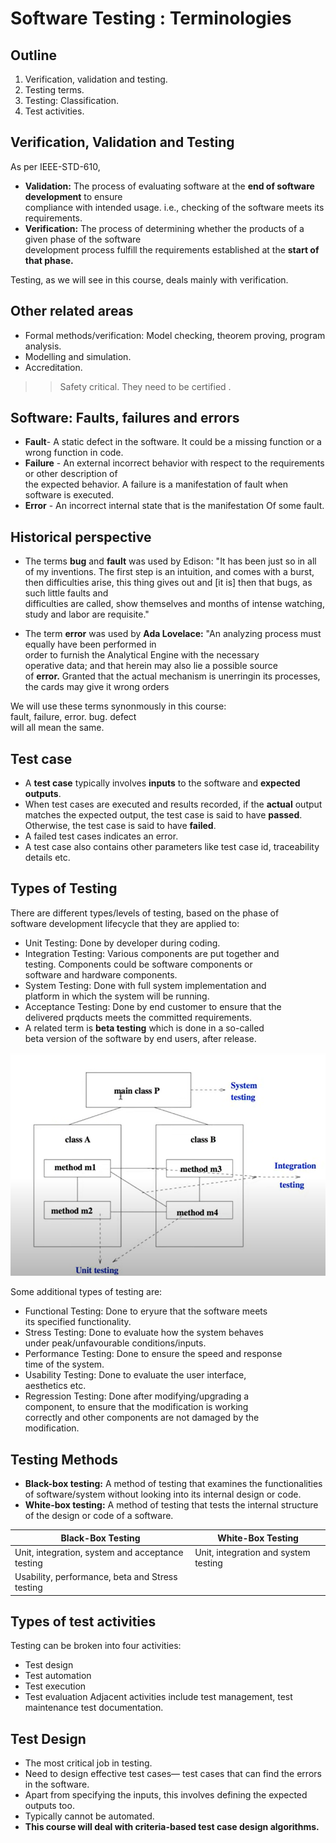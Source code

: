 # Software Testing : Terminologies

## Outline
1. Verification, validation and testing.
2. Testing terms.
3. Testing: Classification.
4. Test activities.

## Verification, Validation and Testing
As per IEEE-STD-610,
* **Validation:** The process of evaluating software at the **end of software development** to ensure   
compliance with intended
usage. i.e., checking of the software meets its requirements.
* **Verification:** The process of determining whether the products of a given phase of the software   
development process fulfill the requirements established at the **start of that phase.**

Testing, as we will see in this course, deals mainly with verification.

## Other related areas
* Formal methods/verification: Model checking, theorem
proving, program analysis.
* Modelling and simulation.
* Accreditation.

>> Safety critical. They need to be certified .  

## Software: Faults, failures and errors
* **Fault**-  A static defect in the software. It could be a missing function or a wrong function in code.
* **Failure** - An external incorrect behavior with respect to the requirements or other description of   
the expected behavior. A failure is a manifestation of fault when software is executed.
* **Error** -  An incorrect internal state that is the manifestation Of some fault.

## Historical perspective
* The terms **bug** and **fault** was used by Edison:
"It has been just so in all of my inventions. The first step is an intuition, and comes with a burst,   
then difficulties arise, this thing gives out and [it is] then that bugs, as such little faults and   
difficulties are called, show themselves and months of intense watching, study and labor are requisite."

* The term **error** was used by **Ada Lovelace:**
"An analyzing process must equally have been performed in  
order to furnish the Analytical Engine with the necessary  
operative data; and that herein may also lie a possible source  
of **error.** Granted that the actual mechanism is unerringin its processes,   
the cards may give it wrong orders

We will use these terms synonmously in this course:  
fault, failure, error. bug. defect  
will all mean the same.

## Test case
* A **test case** typically involves **inputs** to the software and **expected outputs**.
* When test cases are executed and results recorded, if the **actual** output   
matches the expected output, the test case is said to have **passed**.   
Otherwise, the test case is said to have **failed**.
* A failed test cases indicates an error.
* A test case also contains other parameters like test case id, traceability details etc.

## Types of Testing
There are different types/levels of testing, based on the phase of  
software development lifecycle that they are applied to:
* Unit Testing: Done by developer during coding.
* Integration Testing: Various components are put together and  
testing. Components could be software components or  
software and hardware components.
* System Testing: Done with full system implementation and  
platform in which the system will be running.
* Acceptance Testing: Done by end customer to ensure that the  
delivered prqducts meets the committed requirements.
* A related term is **beta testing** which is done in a so-called  
beta version of the software by end users, after release.

![TypesOfTesting](image.png)

Some additional types of testing are:
* Functional Testing: Done to eryure that the software meets  
its specified functionality.
* Stress Testing: Done to evaluate how the system behaves  
under peak/unfavourable conditions/inputs.
* Performance Testing: Done to ensure the speed and response  
time of the system.
* Usability Testing: Done to evaluate the user interface,  
aesthetics etc.
* Regression Testing: Done after modifying/upgrading a  
component, to ensure that the modification is working  
correctly and other components are not damaged by the  
modification.

## Testing Methods
* **Black-box testing:** A method of testing that examines the
functionalities of software/system without looking into its
internal design or code.
* **White-box testing:** A method of testing that tests the internal structure of 
the design or code of a software.

| Black-Box Testing | White-Box Testing |
| ------------------ | ----------------|
| Unit, integration, system and acceptance testing  | Unit, integration and system testing |
|Usability, performance, beta and Stress testing||


## Types of test activities
Testing can be broken into four activities:
* Test design
* Test automation
* Test execution
* Test evaluation
Adjacent activities include test management, test maintenance test documentation.

## Test Design
* The most critical job in testing.
* Need to design effective test cases— test cases that can find
the errors in the software.
* Apart from specifying the inputs, this involves defining the
expected outputs too.
* Typically cannot be automated.
* **This course will deal with criteria-based test case design algorithms.**


